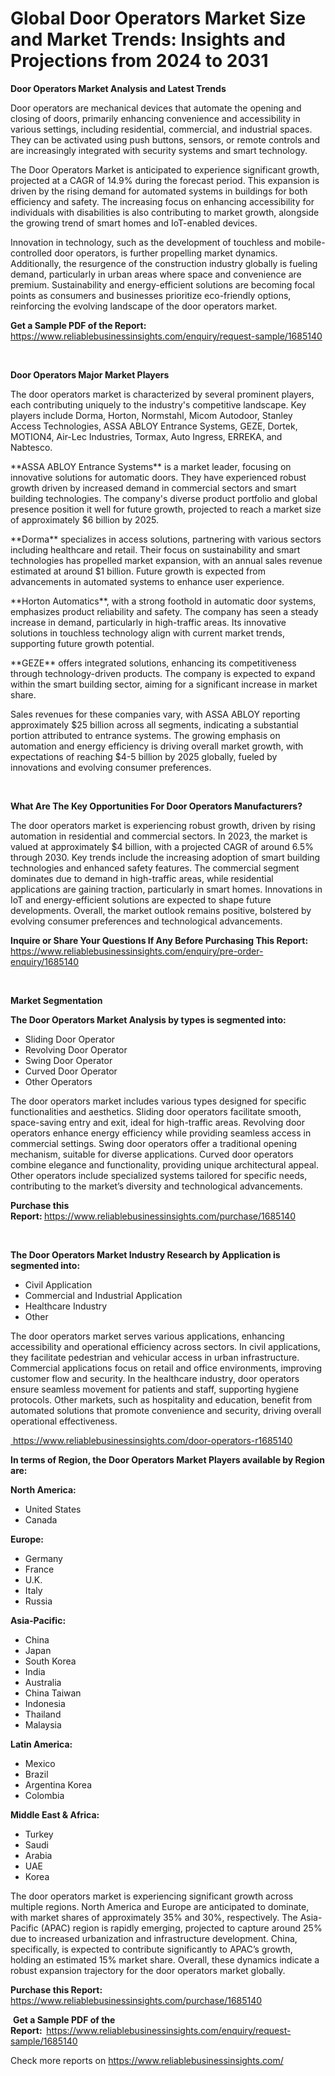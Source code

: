 <p><h1>Global Door Operators Market Size and Market Trends: Insights and Projections from 2024 to 2031</h1></p><p><strong>Door Operators Market Analysis and Latest Trends</strong></p>
<p><p>Door operators are mechanical devices that automate the opening and closing of doors, primarily enhancing convenience and accessibility in various settings, including residential, commercial, and industrial spaces. They can be activated using push buttons, sensors, or remote controls and are increasingly integrated with security systems and smart technology.</p><p>The Door Operators Market is anticipated to experience significant growth, projected at a CAGR of 14.9% during the forecast period. This expansion is driven by the rising demand for automated systems in buildings for both efficiency and safety. The increasing focus on enhancing accessibility for individuals with disabilities is also contributing to market growth, alongside the growing trend of smart homes and IoT-enabled devices. </p><p>Innovation in technology, such as the development of touchless and mobile-controlled door operators, is further propelling market dynamics. Additionally, the resurgence of the construction industry globally is fueling demand, particularly in urban areas where space and convenience are premium. Sustainability and energy-efficient solutions are becoming focal points as consumers and businesses prioritize eco-friendly options, reinforcing the evolving landscape of the door operators market.</p></p>
<p><strong>Get a Sample PDF of the Report:&nbsp;</strong> <a href="https://www.reliablebusinessinsights.com/enquiry/request-sample/1685140?utm_campaign=84&utm_medium=2&utm_source=Github&utm_content=ia&utm_term=30122024&utm_id=door-operators">https://www.reliablebusinessinsights.com/enquiry/request-sample/1685140</a></p>
<p>&nbsp;</p>
<p><strong>Door Operators Major Market Players</strong></p>
<p><p>The door operators market is characterized by several prominent players, each contributing uniquely to the industry's competitive landscape. Key players include Dorma, Horton, Normstahl, Micom Autodoor, Stanley Access Technologies, ASSA ABLOY Entrance Systems, GEZE, Dortek, MOTION4, Air-Lec Industries, Tormax, Auto Ingress, ERREKA, and Nabtesco.</p><p>**ASSA ABLOY Entrance Systems** is a market leader, focusing on innovative solutions for automatic doors. They have experienced robust growth driven by increased demand in commercial sectors and smart building technologies. The company's diverse product portfolio and global presence position it well for future growth, projected to reach a market size of approximately $6 billion by 2025.</p><p>**Dorma** specializes in access solutions, partnering with various sectors including healthcare and retail. Their focus on sustainability and smart technologies has propelled market expansion, with an annual sales revenue estimated at around $1 billion. Future growth is expected from advancements in automated systems to enhance user experience.</p><p>**Horton Automatics**, with a strong foothold in automatic door systems, emphasizes product reliability and safety. The company has seen a steady increase in demand, particularly in high-traffic areas. Its innovative solutions in touchless technology align with current market trends, supporting future growth potential.</p><p>**GEZE** offers integrated solutions, enhancing its competitiveness through technology-driven products. The company is expected to expand within the smart building sector, aiming for a significant increase in market share.</p><p>Sales revenues for these companies vary, with ASSA ABLOY reporting approximately $25 billion across all segments, indicating a substantial portion attributed to entrance systems. The growing emphasis on automation and energy efficiency is driving overall market growth, with expectations of reaching $4-5 billion by 2025 globally, fueled by innovations and evolving consumer preferences.</p></p>
<p>&nbsp;</p>
<p><strong>What Are The Key Opportunities For Door Operators Manufacturers?</strong></p>
<p><p>The door operators market is experiencing robust growth, driven by rising automation in residential and commercial sectors. In 2023, the market is valued at approximately $4 billion, with a projected CAGR of around 6.5% through 2030. Key trends include the increasing adoption of smart building technologies and enhanced safety features. The commercial segment dominates due to demand in high-traffic areas, while residential applications are gaining traction, particularly in smart homes. Innovations in IoT and energy-efficient solutions are expected to shape future developments. Overall, the market outlook remains positive, bolstered by evolving consumer preferences and technological advancements.</p></p>
<p><strong>Inquire or Share Your Questions If Any Before Purchasing This Report:</strong> <a href="https://www.reliablebusinessinsights.com/enquiry/pre-order-enquiry/1685140?utm_campaign=84&utm_medium=2&utm_source=Github&utm_content=ia&utm_term=30122024&utm_id=door-operators">https://www.reliablebusinessinsights.com/enquiry/pre-order-enquiry/1685140</a></p>
<p>&nbsp;</p>
<p><strong>Market Segmentation</strong></p>
<p><strong>The Door Operators Market Analysis by types is segmented into:</strong></p>
<p><ul><li>Sliding Door Operator</li><li>Revolving Door Operator</li><li>Swing Door Operator</li><li>Curved Door Operator</li><li>Other Operators</li></ul></p>
<p><p>The door operators market includes various types designed for specific functionalities and aesthetics. Sliding door operators facilitate smooth, space-saving entry and exit, ideal for high-traffic areas. Revolving door operators enhance energy efficiency while providing seamless access in commercial settings. Swing door operators offer a traditional opening mechanism, suitable for diverse applications. Curved door operators combine elegance and functionality, providing unique architectural appeal. Other operators include specialized systems tailored for specific needs, contributing to the market’s diversity and technological advancements.</p></p>
<p><strong>Purchase this Report:&nbsp;</strong><a href="https://www.reliablebusinessinsights.com/purchase/1685140?utm_campaign=84&utm_medium=2&utm_source=Github&utm_content=ia&utm_term=30122024&utm_id=door-operators">https://www.reliablebusinessinsights.com/purchase/1685140</a></p>
<p>&nbsp;</p>
<p><strong>The Door Operators Market Industry Research by Application is segmented into:</strong></p>
<p><ul><li>Civil Application</li><li>Commercial and Industrial Application</li><li>Healthcare Industry</li><li>Other</li></ul></p>
<p><p>The door operators market serves various applications, enhancing accessibility and operational efficiency across sectors. In civil applications, they facilitate pedestrian and vehicular access in urban infrastructure. Commercial applications focus on retail and office environments, improving customer flow and security. In the healthcare industry, door operators ensure seamless movement for patients and staff, supporting hygiene protocols. Other markets, such as hospitality and education, benefit from automated solutions that promote convenience and security, driving overall operational effectiveness.</p></p>
<p><a href="https://www.reliablebusinessinsights.com/door-operators-r1685140?utm_campaign=84&utm_medium=2&utm_source=Github&utm_content=ia&utm_term=30122024&utm_id=door-operators">&nbsp;https://www.reliablebusinessinsights.com/door-operators-r1685140</a></p>
<p><strong>In terms of Region, the Door Operators Market Players available by Region are:</strong></p>
<p>
    <p> <strong> North America: </strong>
        <ul>
            <li>United States</li>
            <li>Canada</li>
        </ul>
        </p> 
    <p> <strong> Europe: </strong>
        <ul>
            <li>Germany</li>
            <li>France</li>
            <li>U.K.</li>
            <li>Italy</li>
            <li>Russia</li>
        </ul>
        </p> 
    <p> <strong> Asia-Pacific: </strong>
        <ul>
            <li>China</li>
            <li>Japan</li>
            <li>South Korea</li>
            <li>India</li>
            <li>Australia</li>
            <li>China Taiwan</li>
            <li>Indonesia</li>
            <li>Thailand</li>
            <li>Malaysia</li>
        </ul>
        </p> 
    <p> <strong> Latin America: </strong>
        <ul>
            <li>Mexico</li>
            <li>Brazil</li>
            <li>Argentina Korea</li>
            <li>Colombia</li>
        </ul>
        </p> 
    <p> <strong> Middle East & Africa: </strong>
        <ul>
            <li>Turkey</li>
            <li>Saudi</li>
            <li>Arabia</li>
            <li>UAE</li>
            <li>Korea</li>
        </ul>
    </p>
    </p>
<p><p>The door operators market is experiencing significant growth across multiple regions. North America and Europe are anticipated to dominate, with market shares of approximately 35% and 30%, respectively. The Asia-Pacific (APAC) region is rapidly emerging, projected to capture around 25% due to increased urbanization and infrastructure development. China, specifically, is expected to contribute significantly to APAC’s growth, holding an estimated 15% market share. Overall, these dynamics indicate a robust expansion trajectory for the door operators market globally.</p></p>
<p><strong>Purchase this Report: </strong><a href="https://www.reliablebusinessinsights.com/purchase/1685140?utm_campaign=84&utm_medium=2&utm_source=Github&utm_content=ia&utm_term=30122024&utm_id=door-operators">https://www.reliablebusinessinsights.com/purchase/1685140</a></p>
<p>&nbsp;<strong>Get a Sample PDF of the Report:&nbsp;&nbsp;</strong><a href="https://www.reliablebusinessinsights.com/enquiry/request-sample/1685140?utm_campaign=84&utm_medium=2&utm_source=Github&utm_content=ia&utm_term=30122024&utm_id=door-operators">https://www.reliablebusinessinsights.com/enquiry/request-sample/1685140</a></p>
<p><strong></strong></p>
<p>Check more reports on <a href="https://www.reliablebusinessinsights.com/?utm_campaign=84&utm_medium=2&utm_source=Github&utm_content=ia&utm_term=30122024&utm_id=door-operators">https://www.reliablebusinessinsights.com/</a></p>
